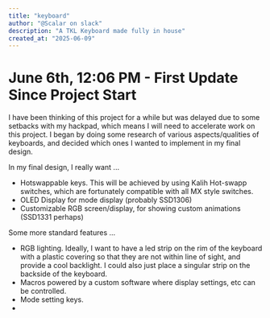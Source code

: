 ```yaml
---
title: "keyboard"
author: "@Scalar on slack"
description: "A TKL Keyboard made fully in house"
created_at: "2025-06-09"
---
```


# June 6th, 12:06 PM - First Update Since Project Start
I have been thinking of this project for a while but was delayed due to some setbacks with my hackpad, which means I will need to accelerate work on this project. I began by doing some research of various aspects/qualities of keyboards, and decided which ones I wanted to implement in my final design. 

In my final design, I really want ...
- Hotswappable keys. This will be achieved by using Kalih Hot-swapp switches, which are fortunately compatible with all MX style switches.
- OLED Display for mode display (probably SSD1306)
- Customizable RGB screen/display, for showing custom animations (SSD1331 perhaps)

Some more standard features ...
- RGB lighting. Ideally, I want to have a led strip on the rim of the keyboard with a plastic covering so that they are not within line of sight, and provide a cool backlight. I could also just place a singular strip on the backside of the keyboard.
- Macros powered by a custom software where display settings, etc can be controlled.
- Mode setting keys.
- 
